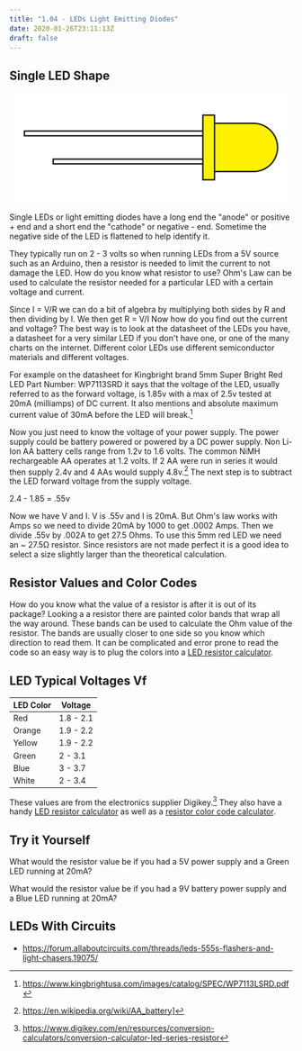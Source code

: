 ```yaml
---
title: "1.04 - LEDs Light Emitting Diodes"
date: 2020-01-26T23:11:13Z
draft: false
---
```


## Single LED Shape

[![Yellow LED](LED-yellow.jpg)](LED-yellow.jpg)

Single LEDs or light emitting diodes have a long end the "anode" or positive + end and a short end the "cathode" or negative - end. Sometime the negative side of the LED is flattened to help identify it.

They typically run on 2 - 3 volts so when running LEDs from a 5V source such as an Arduino, then a resistor is needed to limit the current to not damage the LED. How do you know what resistor to use? Ohm's Law can be used to calculate the resistor needed for a particular LED with a certain voltage and current.

Since I = V/R we can do a bit of algebra by multiplying both sides by R and then dividing by I. We then get R = V/I Now how do you find out the current and voltage? The best way is to look at the datasheet of the LEDs you have, a datasheet for a very similar LED if you don't have one, or one of the many charts on the internet. Different color LEDs use different semiconductor materials and different voltages.

For example on the datasheet for Kingbright brand 5mm Super Bright Red LED Part Number: WP7113SRD it says that the voltage of the LED, usually referred to as the forward voltage, is 1.85v with a max of 2.5v tested at 20mA (milliamps) of DC current. It also mentions and absolute maximum current value of 30mA before the LED will break.[^1]

Now you just need to know the voltage of your power supply. The power supply could be battery powered or powered by a DC power supply. Non Li-Ion AA battery cells range from 1.2v to 1.6 volts. The common NiMH rechargeable AA operates at 1.2 volts. If 2 AA were run in series it would then supply 2.4v and 4 AAs would supply 4.8v.[^2] The next step is to subtract the LED forward voltage from the supply voltage.

2.4 - 1.85 = .55v

Now we have V and I. V is .55v and I is 20mA. But Ohm's law works with Amps so we need to divide 20mA by 1000 to get .0002 Amps. Then we divide .55v by .002A to get 27.5 Ohms. To use this 5mm red LED we need an ~ 27.5Ω resistor. Since resistors are not made perfect it is a good idea to select a size slightly larger than the theoretical calculation.

## Resistor Values and Color Codes

How do you know what the value of a resistor is after it is out of its package? Looking a a resistor there are painted color bands that wrap all the way around. These bands can be used to calculate the Ohm value of the resistor. The bands are usually closer to one side so you know which direction to read them. It can be complicated and error prone to read the code so an easy way is to plug the colors into a [LED resistor calculator](https://www.digikey.com/en/resources/conversion-calculators/conversion-calculator-led-series-resistor).

## LED Typical Voltages Vf

<div class ="responsive-table-markdown">

| LED Color | Voltage   |
| --------- | --------- |
| Red       | 1.8 - 2.1 |
| Orange    | 1.9 - 2.2 |
| Yellow    | 1.9 - 2.2 |
| Green     | 2 - 3.1   |
| Blue      | 3 - 3.7   |
| White     | 2 - 3.4   |

</div>

These values are from the electronics supplier Digikey.[^3] They also have a handy [LED resistor calculator](https://www.digikey.com/en/resources/conversion-calculators/conversion-calculator-led-series-resistor) as well as a [resistor color code calculator](https://www.digikey.com/en/resources/conversion-calculators/conversion-calculator-resistor-color-code).

## Try it Yourself

What would the resistor value be if you had a 5V power supply and a Green LED running at 20mA?

What would the resistor value be if you had a 9V battery power supply and a Blue LED running at 20mA?

## LEDs With Circuits

- https://forum.allaboutcircuits.com/threads/leds-555s-flashers-and-light-chasers.19075/

[^1]: https://www.kingbrightusa.com/images/catalog/SPEC/WP7113LSRD.pdf
[^2]: https://en.wikipedia.org/wiki/AA_battery]
[^3]: https://www.digikey.com/en/resources/conversion-calculators/conversion-calculator-led-series-resistor
